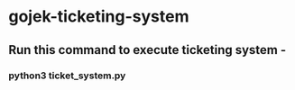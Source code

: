 # gojek-ticketing-system

## Run this command to execute ticketing system - 

### python3 ticket_system.py
